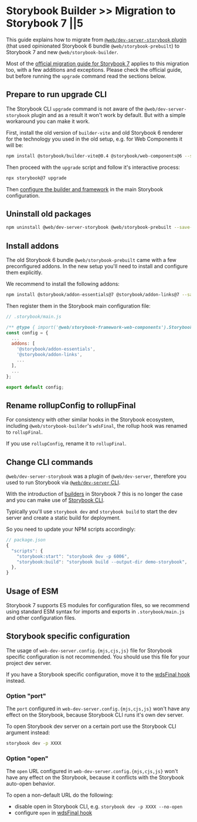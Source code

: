# Storybook Builder >> Migration to Storybook 7 ||5

This guide explains how to migrate from [`@web/dev-server-storybook` plugin](../dev-server/plugins/storybook.md) (that used opinionated Storybook 6 bundle `@web/storybook-prebuilt`) to Storybook 7 and new `@web/storybook-builder`.

Most of the [official migration guide for Storybook 7](https://storybook.js.org/docs/7/migration-guide) applies to this migration too, with a few additions and exceptions.
Please check the official guide, but before running the `upgrade` command read the sections below.

## Prepare to run upgrade CLI

The Storybook CLI `upgrade` command is not aware of the `@web/dev-server-storybook` plugin and as a result it won't work by default.
But with a simple workaround you can make it work.

First, install the old version of `builder-vite` and old Storybook 6 renderer for the technology you used in the old setup, e.g. for Web Components it will be:

```bash
npm install @storybook/builder-vite@0.4 @storybook/web-components@6 --save-dev
```

Then proceed with the `upgrade` script and follow it's interactive process:

```bash
npx storybook@7 upgrade
```

Then [configure the builder and framework](./configuration.md#configuring-builder-and-framework) in the main Storybook configuration.

## Uninstall old packages

```bash
npm uninstall @web/dev-server-storybook @web/storybook-prebuilt --save-dev
```

## Install addons

The old Storybook 6 bundle `@web/storybook-prebuilt` came with a few preconfigured addons.
In the new setup you'll need to install and configure them explicitly.

We recommend to install the following addons:

```bash
npm install @storybook/addon-essentials@7 @storybook/addon-links@7 --save-dev
```

Then register them in the Storybook main configuration file:

```js
// .storybook/main.js

/** @type { import('@web/storybook-framework-web-components').StorybookConfig } */
const config = {
  ...
  addons: [
    '@storybook/addon-essentials',
    '@storybook/addon-links',
    ...
  ],
  ...
};

export default config;
```

## Rename rollupConfig to rollupFinal

For consistency with other similar hooks in the Storybook ecosystem, including `@web/storybook-builder`'s `wdsFinal`, the rollup hook was renamed to `rollupFinal`.

If you use `rollupConfig`, rename it to `rollupFinal`.

## Change CLI commands

`@web/dev-server-storybook` was a plugin of `@web/dev-server`, therefore you used to run Storybook via [`@web/dev-server` CLI](../dev-server/cli-and-configuration.md).

With the introduction of [builders](https://storybook.js.org/docs/7/builders) in Storybook 7 this is no longer the case and you can make use of [Storybook CLI](https://storybook.js.org/docs/7/api/cli-options).

Typically you'll use `storybook dev` and `storybook build` to start the dev server and create a static build for deployment.

So you need to update your NPM scripts accordingly:

```js
// package.json
{
  "scripts": {
    "storybook:start": "storybook dev -p 6006",
    "storybook:build": "storybook build --output-dir demo-storybook",
  },
}
```

## Usage of ESM

Storybook 7 supports ES modules for configuration files, so we recommend using standard ESM syntax for imports and exports in `.storybook/main.js` and other configuration files.

## Storybook specific configuration

The usage of `web-dev-server.config.{mjs,cjs,js}` file for Storybook specific configuration is not recommended.
You should use this file for your project dev server.

If you have a Storybook specific configuration, move it to the [wdsFinal hook](./configuration.md#option-wdsfinal) instead.

### Option "port"

The `port` configured in `web-dev-server.config.{mjs,cjs,js}` won't have any effect on the Storybook, because Storybook CLI runs it's own dev server.

To open Storybook dev server on a certain port use the Storybook CLI argument instead:

```bash
storybook dev -p XXXX
```

### Option "open"

The `open` URL configured in `web-dev-server.config.{mjs,cjs,js}` won't have any effect on the Storybook, because it conflicts with the Storybook auto-open behavior.

To open a non-default URL do the following:

- disable open in Storybook CLI, e.g. `storybook dev -p XXXX --no-open`
- configure `open` in [wdsFinal hook](./configuration.md#option-wdsfinal)
